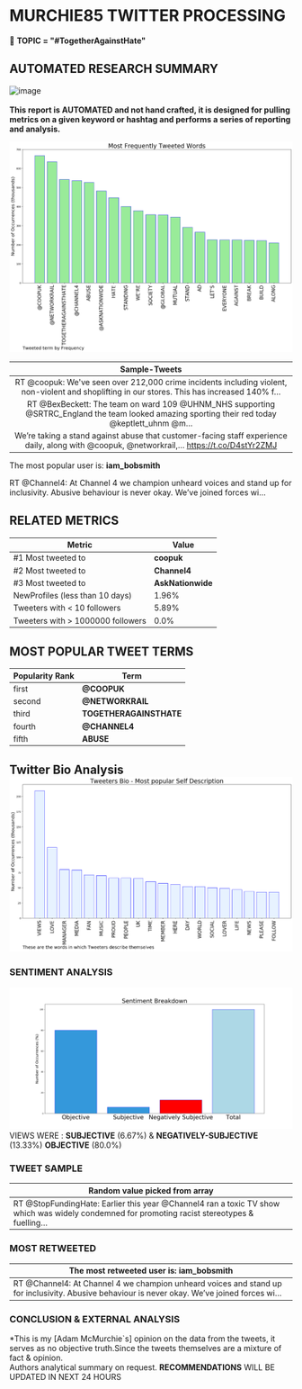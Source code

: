 # MURCHIE85 TWITTER PROCESSING 
&#x1F34E; **TOPIC = "#TogetherAgainstHate"**

## AUTOMATED RESEARCH SUMMARY

![image](https://marketingplatform.google.com/about/static/images/gmp/analytics-smb-benefit.jpg)
<br></br>
<b> This report is AUTOMATED and not hand crafted, it is designed for pulling metrics on a given keyword or hashtag and performs a series of reporting and analysis.</b>



![image](TWEETS.png)



|                **Sample-Tweets**        |
| :-------------: |
| RT @coopuk: We've seen over 212,000 crime incidents including violent, non-violent and shoplifting in our stores. This has increased 140% f… |
| RT @BexBeckett: The team on ward 109 @UHNM_NHS supporting @SRTRC_England the team looked amazing sporting their red today @keptlett_uhnm @m… |
| We’re taking a stand against abuse that customer-facing staff experience daily, along with @coopuk, @networkrail,… https://t.co/D4stYr2ZMJ |

The most popular user is: **iam_bobsmith**
<div class="alert alert-block alert-danger"> RT @Channel4: At Channel 4 we champion unheard voices and stand up for inclusivity. Abusive behaviour is never okay. We’ve joined forces wi…</div>

## RELATED METRICS<br>
| Metric | Value |
| ------------- | ------------- |
| #1 Most tweeted to  | **coopuk** |
| #2 Most tweeted to  | **Channel4** |
| #3 Most tweeted to  | **AskNationwide** |
| NewProfiles (less than 10 days) | 1.96%  |
| Tweeters with < 10 followers  | 5.89%|
| Tweeters with > 1000000 followers  | 0.0%  |



## MOST POPULAR TWEET TERMS 


| Popularity Rank  | Term |
| ------------- | ------------- |
| first  | **@COOPUK**  |
| second  | **@NETWORKRAIL**  |
| third  | **TOGETHERAGAINSTHATE** |
| fourth  | **@CHANNEL4**  |
| fifth  | **ABUSE**  |


## Twitter Bio Analysis![image](BIO.png)
### SENTIMENT ANALYSIS
![image](sentiment.png)
VIEWS WERE : **SUBJECTIVE**  (6.67%) & **NEGATIVELY-SUBJECTIVE** (13.33%) **OBJECTIVE** (80.0%)

### TWEET SAMPLE 
| Random value picked from array |
| ------------- |
|RT @StopFundingHate: Earlier this year @Channel4 ran a toxic TV show which was widely condemned for promoting racist stereotypes &amp; fuelling… |

### MOST RETWEETED 

| The most retweeted user is: **iam_bobsmith**  |
| ------------- |
| RT @Channel4: At Channel 4 we champion unheard voices and stand up for inclusivity. Abusive behaviour is never okay. We’ve joined forces wi… |

### CONCLUSION & EXTERNAL ANALYSIS

*This is my [Adam McMurchie`s] opinion on the data from the tweets, it serves as no objective truth.Since the tweets themselves are a mixture of fact & opinion.<br>
Authors analytical summary on request.
**RECOMMENDATIONS** WILL BE UPDATED IN NEXT  24 HOURS <br>